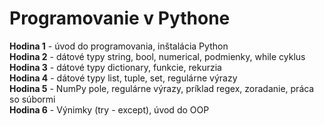 # Programovanie v Pythone

**Hodina 1** - úvod do programovania, inštalácia Python  
**Hodina 2** - dátové typy string, bool, numerical, podmienky, while cyklus  
**Hodina 3** - dátové typy dictionary, funkcie, rekurzia  
**Hodina 4** - dátové typy list, tuple, set, regulárne výrazy  
**Hodina 5** - NumPy pole, regulárne výrazy, príklad regex, zoradanie, práca so súbormi  
**Hodina 6** - Výnimky (try - except), úvod do OOP  
